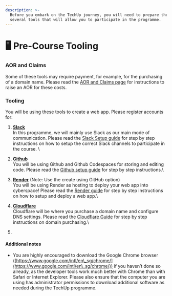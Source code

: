 ```yaml
---
description: >-
  Before you embark on the TechUp journey, you will need to prepare the use of
  several tools that will allow you to participate in the programme.
---
```


# 🖥️ Pre-Course Tooling

### AOR and Claims

Some of these tools may require payment, for example, for the purchasing of a domain name. Please read the [AOR and Claims page](./#aor-and-claims) for instructions to raise an AOR for these costs.

### Tooling

You will be using these tools to create a web app. Please register accounts for:

1. [**Slack**](slack.md)\
   In this programme, we will mainly use Slack as our main mode of communication. Please read the [Slack Setup guide](slack.md) for step by step instructions on how to setup the correct Slack channels to participate in the course. \

2. [**Github**](https://github.com/signup) \
   You will be using Github and Github Codespaces for storing and editing code. Please read the [Github setup guide](github.md) for step by step instructions.\

3. [**Render**](https://dashboard.render.com/register) (Note: Use the create using GitHub option)\
   You will be using Render as hosting to deploy your web app into cyberspace! Please read the [Render guide](render.md) for step by step instructions on how to setup and deploy a web app.\

4. [**Cloudflare**](https://dash.cloudflare.com/sign-up)\
   Cloudflare will be where you purchase a domain name and configure DNS settings. Please read the [Cloudflare Guide](../../in-course-tooling/cloudflare.md) for step by step instructions on domain purchasing.\

5.

#### Additional notes <a href="#additional-notes" id="additional-notes"></a>

* You are highly encouraged to download the Google Chrome browser ([https://www.google.com/intl/en\_sg/chrome/](https://www.google.com/intl/en\_sg/chrome/)) if you haven’t done so already, as the developer tools work much better with Chrome than with Safari or Internet Explorer. Please also ensure that the computer you are using has administrator permissions to download additional software as needed during the TechUp programme.
